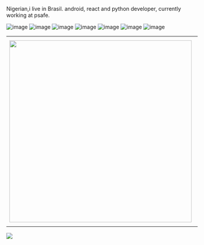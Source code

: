 Nigerian,i live in Brasil. android, react and python developer, currently working at psafe.

![image](https://img.shields.io/badge/Andriod-3ddc84?style=for-the-badge&logo=android&logoColor=black)
![image](https://img.shields.io/badge/Kotlin-7f52ff?style=for-the-badge&logo=kotlin&logoColor=black)
![image](https://img.shields.io/badge/Java-C33?style=for-the-badge&logo=java&logoColor=black)
![image](https://img.shields.io/badge/Python-3776ab?style=for-the-badge&logo=python&logoColor=black)
![image](https://img.shields.io/badge/JavaScript-F7DF1E?style=for-the-badge&logo=javascript&logoColor=black)
![image](https://img.shields.io/badge/React-20232A?style=for-the-badge&logo=react&logoColor=61DAFB)
![image](https://img.shields.io/badge/Git-F05032?style=for-the-badge&logo=git&logoColor=white)

<center>
<table>
    <tr>
        <td><img width="480px" align="left" src="https://github-readme-stats.vercel.app/api?username=ayodkay&show_icons=true&repo=github-readme-stats" /></td>
        <td><img width="495px" align="left" src="https://github-readme-stats.vercel.app/api?username=ayodkay&theme=buefy"/></td>
    </tr>   
</table>
</center>  

![](https://komarev.com/ghpvc/?username=ayodkay&color=ffa1a1&style=flat)
